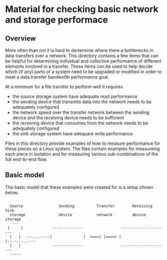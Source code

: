 # Material for checking basic network and storage performace

## Overview

More often than not it is hard to dertermine where there a bottlenecks in data transfers over a network. This
directory contains a few items that can be helpful for determining individual and collective performance of different 
elements involved in a transfer. These items can be used to help decide which (if any) parts of a system need to be upgraded
or modified in order to meet a data transfer bandwidth performance goal.

At a minimum for a file transfer to perform well it requires 

- the source storage system have adequate read performance
- the sending device that transmits data into the network needs to be adequately configured
- the network speed over the transfer network between the sending device and the receiving device needs to be sufficient
- the receiving device that consumes from the network needs to be adequately configured
- the sink storage system have adequare write performance

Files in this directory provide examples of how to measure performance for these pieces on a Linux system. The
files contain examples for measureing each piece in isolation and for measuring various sub-combinations of
the full end-to-end flow. 

## Basic model

The basic model that these examples were created for is a setup shown below.

```

  Source                Sending          Transfer        Receiving                        Sink
  storage               device           network         device                           storage
   ---
 (     )             --------------                 ---------------------
  |   |  ---....----|              |  <===| |====> |                     |----.....----
  |   |              --------------                 ---------------------
  -----
```
